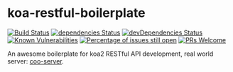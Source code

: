 # koa-restful-boilerplate

[![Build Status](https://travis-ci.org/tjx666/koa-restful-boilerplate.svg?branch=master)](https://travis-ci.org/tjx666/koa-restful-boilerplate) [![dependencies Status](https://david-dm.org/tjx666/koa-restful-boilerplate/status.svg)](https://david-dm.org/tjx666/koa-restful-boilerplate) [![devDependencies Status](https://david-dm.org/tjx666/koa-restful-boilerplate/dev-status.svg)](https://david-dm.org/tjx666/koa-restful-boilerplate?type=dev) [![Known Vulnerabilities](https://snyk.io/test/github/tjx666/koa-restful-boilerplate/badge.svg?targetFile=package.json)](https://snyk.io/test/github/tjx666/koa-restful-boilerplate?targetFile=package.json) [![Percentage of issues still open](https://isitmaintained.com/badge/open/tjx666/koa-restful-boilerplate.svg)](http://isitmaintained.com/project/tjx666/koa-restful-boilerplate) [![PRs Welcome](https://img.shields.io/badge/PRs-welcome-brightgreen.svg?style=flat)](http://makeapullrequest.com)

An awesome boilerplate for koa2 RESTful API development, real world server: [coo-server](https://github.com/tjx666/coo-server).
